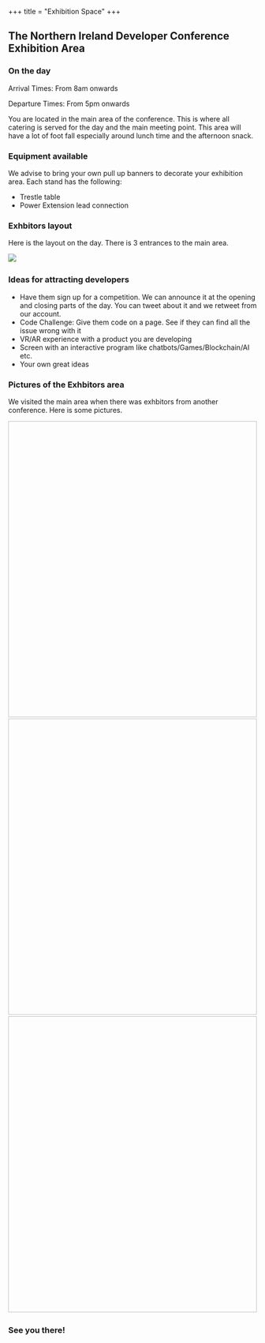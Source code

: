 +++
title = "Exhibition Space"
+++

<section class="row">
    <div class="main-container">
        <a id="top"></a>
        <main class="container generic">
            <div class="col-md-12 main">
                <h1>The Northern Ireland Developer Conference Exhibition Area</h1>
                <h3>On the day</h3>
                <p>Arrival Times: From 8am onwards</p>
                <p>Departure Times: From 5pm onwards</p>
                <p>
                 You are located in the main area of the conference. This is where all catering is served for the day and the main meeting point. This area will have a lot of foot fall especially around lunch time and the afternoon snack.
                </p>
                <h3>Equipment available</h3>
                <p>
                  We advise to bring your own pull up banners to decorate your exhibition area.
                  Each stand has the following:
                  <ul>
                    <li>Trestle table</li>
                    <li>Power Extension lead connection</li>
                  </ul>
                </p>
                <h3>Exhbitors layout</h3>
                <p>
                  Here is the layout on the day. There is 3 entrances to the main area.
                </p>
                <img src="/static/img/exhibtions/exhibtionsarea.png"/>
                <h3>Ideas for attracting developers</h3>
                <p>
                   <ul>
                     <li>Have them sign up for a competition. We can announce it at the opening and closing parts of the day. You can tweet about it and we retweet from our account.</li>
                     <li>Code Challenge: Give them code on a page. See if they can find all the issue wrong with it</li>
                     <li>VR/AR experience with a product you are developing</li>
                     <li>Screen with an interactive program like chatbots/Games/Blockchain/AI etc. </li>
                     <li>Your own great ideas</li>
                   </ul>
                </p>
                <h3>Pictures of the Exhbitors area</h3>
                <p>
                  We visited the main area when there was exhbitors from another conference. Here is some pictures.
                <p>
                <img style="height:600px; width:700px; src="/static/img/exhibtions/main1.jpg"/>
                <img style="height:600px; width:700px; src="/static/img/exhibtions/main2.jpg"/>
                <img style="height:600px; width:700px; src="/static/img/exhibtions/main3.jpg"/>
                <h3>See you there!</h3>
            </div>
        </main>
    </div>
</section>

